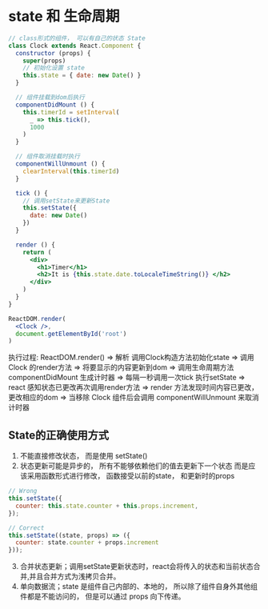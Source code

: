 # state 和 生命周期

``` jsx
// class形式的组件， 可以有自己的状态 State
class Clock extends React.Component {
  constructor (props) {
    super(props)
    // 初始化设置 state
    this.state = { date: new Date() }
  }

  // 组件挂载到dom后执行
  componentDidMount () {
    this.timerId = setInterval(
      _ => this.tick(),
      1000
    )
  }

  // 组件取消挂载时执行
  componentWillUnmount () {
    clearInterval(this.timerId)
  }

  tick () {
    // 调用setState来更新State
    this.setState({
      date: new Date()
    })
  }

  render () {
    return (
      <div>
        <h1>Timer</h1>
        <h2>It is {this.state.date.toLocaleTimeString()} </h2>
      </div>
    )
  }
}

ReactDOM.render(
  <Clock />,
  document.getElementById('root')
)

```

执行过程:
ReactDOM.render() => 解析<Clock /> 调用Clock构造方法初始化state => 调用 Clock 的render方法 => 将要显示的内容更新到dom
=> 调用生命周期方法componentDidMount 生成计时器 => 每隔一秒调用一次tick 执行setState  => react 感知状态已更改再次调用render方法
=> render 方法发现时间内容已更改， 更改相应的dom => 当移除 Clock 组件后会调用 componentWillUnmount 来取消计时器


## State的正确使用方式

1. 不能直接修改状态， 而是使用 setState()
2. 状态更新可能是异步的， 所有不能够依赖他们的值去更新下一个状态
  而是应该采用函数形式进行修改， 函数接受以前的state， 和更新时的props
  ``` js
  // Wrong
  this.setState({
    counter: this.state.counter + this.props.increment,
  });
  ```
  ``` js
  // Correct
  this.setState((state, props) => ({
    counter: state.counter + props.increment
  }));
  ```
3. 合并状态更新；调用setState更新状态时，react会将传入的状态和当前状态合并,并且合并方式为浅拷贝合并。
4. 单向数据流；state 是组件自己内部的、本地的， 所以除了组件自身外其他组件都是不能访问的， 但是可以通过 props 向下传递。

